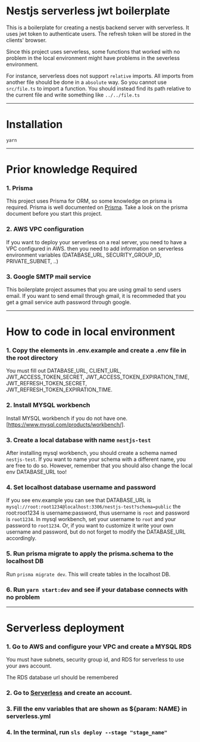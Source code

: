 # Nestjs serverless jwt boilerplate

This is a boilerplate for creating a nestjs backend server with serverless. It uses jwt token to authenticate users. The refresh token will be stored in the clients' browser.

Since this project uses serverless, some functions that worked with no problem in the local environment might have problems in the severless environment. 

For instance, serverless does not support `relative` imports. All imports from another file should be done in a `absolute` way. So you cannot use `src/file.ts` to import a function. You should instead find its path relative to the current file and write something like `../../file.ts`

<hr/>

# Installation

`yarn`

<hr/>

# Prior knowledge Required

### 1. Prisma

This project uses Prisma for ORM, so some knowledge on prisma is required. Prisma is well documented on [Prisma](https://www.prisma.io/docs/concepts). Take a look on the prisma document before you start this project.

### 2. AWS VPC configuration

If you want to deploy your serverless on a real server, you need to have a VPC configured in AWS. then you need to add information on serverless environment variables (DATABASE_URL, SECURITY_GROUP_ID, PRIVATE_SUBNET, ..)

### 3. Google SMTP mail service

This boilerplate project assumes that you are using gmail to send users email. If you want to send email through gmail, it is recommeded that you get a gmail service auth password through google.

<hr/>

# How to code in local environment

### 1. Copy the elements in .env.example and create a .env file in the root directory

You must fill out DATABASE_URL, CLIENT_URL, JWT_ACCESS_TOKEN_SECRET, JWT_ACCESS_TOKEN_EXPIRATION_TIME, JWT_REFRESH_TOKEN_SECRET, JWT_REFRESH_TOKEN_EXPIRATION_TIME. 

### 2. Install MYSQL workbench

Install MYSQL workbench if you do not have one. [https://www.mysql.com/products/workbench/].

### 3. Create a local database with name `nestjs-test`

After installing mysql workbench, you should create a schema named `nestjs-test`. If you want to name your schema with a different name, you are free to do so. However, remember that you should also change the local env DATABASE_URL too!

### 4. Set localhost database username and password 

If you see env.example you can see that DATABASE_URL is `mysql://root:root1234@localhost:3306/nestjs-test?schema=public` the root:root1234 is username:password, thus username is `root` and password is `root1234`. In mysql workbench, set your username to `root` and your password to `root1234`. Or, if you want to customize it write your own username and password, but do not forget to modify the DATABASE_URL accordingly.

### 5. Run prisma migrate to apply the prisma.schema to the localhost DB 

Run `prisma migrate dev`. This will create tables in the localhost DB.

### 6. Run `yarn start:dev` and see if your database connects with no problem

<hr/>

# Serverless deployment

### 1. Go to AWS and configure your VPC and create a MYSQL RDS

You must have subnets, security group id, and RDS for serverless to use your aws account.

The RDS database url should be remembered

### 2. Go to [Serverless](https://www.serverless.com/) and create an account.

### 3. Fill the env variables that are shown as ${param: NAME} in serverless.yml

### 4. In the terminal, run `sls deploy --stage "stage_name"`

